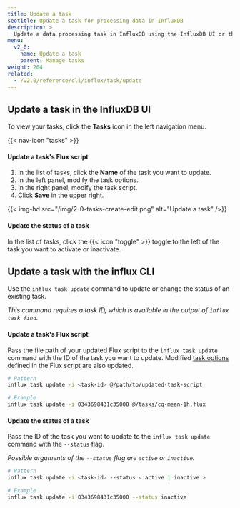 ```yaml
---
title: Update a task
seotitle: Update a task for processing data in InfluxDB
description: >
  Update a data processing task in InfluxDB using the InfluxDB UI or the `influx` CLI.
menu:
  v2_0:
    name: Update a task
    parent: Manage tasks
weight: 204
related:
  - /v2.0/reference/cli/influx/task/update
---
```


## Update a task in the InfluxDB UI
To view your tasks, click the **Tasks** icon in the left navigation menu.

{{< nav-icon "tasks" >}}

#### Update a task's Flux script
1. In the list of tasks, click the **Name** of the task you want to update.
2. In the left panel, modify the task options.
3. In the right panel, modify the task script.
4. Click **Save** in the upper right.

{{< img-hd src="/img/2-0-tasks-create-edit.png" alt="Update a task" />}}

#### Update the status of a task
In the list of tasks, click the {{< icon "toggle" >}} toggle to the left of the
task you want to activate or inactivate.

## Update a task with the influx CLI
Use the `influx task update` command to update or change the status of an existing task.

_This command requires a task ID, which is available in the output of `influx task find`._

#### Update a task's Flux script
Pass the file path of your updated Flux script to the `influx task update` command
with the ID of the task you want to update.
Modified [task options](/v2.0/process-data/task-options) defined in the Flux
script are also updated.

```sh
# Pattern
influx task update -i <task-id> @/path/to/updated-task-script

# Example
influx task update -i 0343698431c35000 @/tasks/cq-mean-1h.flux
```

#### Update the status of a task
Pass the ID of the task you want to update to the `influx task update`
command with the `--status` flag.

_Possible arguments of the `--status` flag are `active` or `inactive`._

```sh
# Pattern
influx task update -i <task-id> --status < active | inactive >

# Example
influx task update -i 0343698431c35000 --status inactive
```
